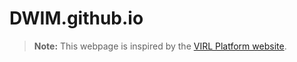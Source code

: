 # DWIM.github.io


> **Note:** This webpage is inspired by the [VIRL Platform website](https://github.com/VIRL-Platform/virl-platform.github.io/tree/main).
